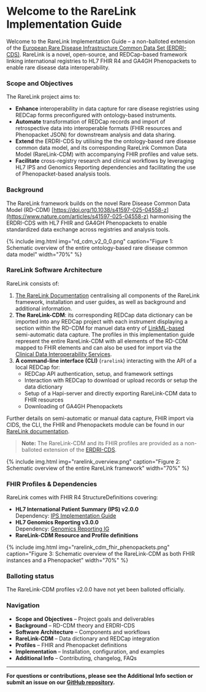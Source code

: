# Welcome to the RareLink Implementation Guide

Welcome to the RareLink Implementation Guide – a non-balloted extension of the [European Rare Disease Infrastructure Common Data Set (ERDRI-CDS)](https://eu-rd-platform.jrc.ec.europa.eu/set-of-common-data-elements_en). RareLink is a novel, open-source, and REDCap-based framework linking international registries to HL7 FHIR R4 and  GA4GH Phenopackets to enable rare disease data interoperability.

### Scope and Objectives

The RareLink project aims to:

- **Enhance** interoperability in data capture for rare disease registries using REDCap forms preconfigured with ontology-based instruments.  
- **Automate** transformation of REDCap records and import of retrospective data into interoperable formats (FHIR resources and Phenopacket JSON) for downstream analysis and data sharing.  
- **Extend** the ERDRI-CDS by utilising the the ontology-based rare disease common data model, and its corresponding RareLink Common Data Model (RareLink-CDM) with accompanying FHIR profiles and value sets.  
- **Facilitate** cross-registry research and clinical workflows by leveraging HL7 IPS and Genomics Reporting dependencies and facilitating the use of Phenopacket-based analysis tools.

### Background

The RareLink framework builds on the novel Rare Disease Common Data Model (RD-CDM) [https://doi.org/10.1038/s41597-025-04558-z](https://www.nature.com/articles/s41597-025-04558-z) harmonising the ERDRI-CDS with HL7 FHIR and GA4GH Phenopackets to enable standardized data exchange across registries and analysis tools.

{% include img.html img="rd_cdm_v2_0_0.png" caption="Figure 1: Schematic overview of the entire ontology-based rare disease common data model" width="70%" %}

### RareLink Software Architecture

RareLink consists of:
1. [The RareLink Documentation](https://rarelink.readthedocs.io/en/latest/index.html) centralising all components of the RareLink framework, installation and user guides, as well as background and additional information.
2. **The RareLink-CDM**: its corresponding REDCap data dictionary can be imported into any REDCap project with each instrument displaying a section within the RD-CDM for manuel data entry of [LinkML-based](https://linkml.io/) semi-automatic data capture. The profiles in this implementation guide represent the entire RareLink-CDM with all elements of the RD-CDM mapped to FHIR elements and can also be used for import via the [Clinical Data Interoperability Services](https://www.sciencedirect.com/science/article/pii/S1532046421002008).
3. **A command-line interface (CLI)** (`rarelink`) interacting with the API of a local REDCap for:
   - REDCap API authentication, setup, and framework settings
   - Interaction with REDCap to download or upload records or setup the data dictionary
   - Setup of a Hapi-server and directly exporting RareLink-CDM data to FHIR resources
   - Downloading of GA4GH Phenopackets

Further details on semi-automatic or manual data capture, FHIR import via CIDS, the CLI, the FHIR and Phenopackets module can be found in our [RareLink documentation](https://rarelink.readthedocs.io/en/latest/index.html).

> **Note:** The RareLink-CDM and its FHIR profiles are provided as a non-balloted extension of the [ERDRI-CDS](https://eu-rd-platform.jrc.ec.europa.eu/set-of-common-data-elements_en).

{% include img.html img="rarelink_overview.png" caption="Figure 2: Schematic overview of the entire RareLink framework" width="70%" %}

### FHIR Profiles & Dependencies

RareLink comes with FHIR R4 StructureDefinitions covering:

- **HL7 International Patient Summary (IPS) v2.0.0**  
  Dependency: [IPS Implementation Guide](https://build.fhir.org/ig/HL7/fhir-ips/)  
- **HL7 Genomics Reporting v3.0.0**  
  Dependency: [Genomics Reporting IG](https://hl7.org/fhir/uv/genomics-reporting/STU3/index.html)  
- **RareLink-CDM Resource and Profile definitions**

{% include img.html img="rarelink_cdm_fhir_phenopackets.png" caption="Figure 3: Schematic overview of the RareLink-CDM as both FHIR instances and a Phenopacket" width="70%" %}

### Balloting status

The RareLink-CDM profiles v2.0.0 have not yet been balloted officially.

### Navigation

- **Scope and Objectives** – Project goals and deliverables  
- **Background** – RD-CDM theory and ERDRI-CDS  
- **Software Architecture** – Components and workflows  
- **RareLink-CDM** – Data dictionary and REDCap integration  
- **Profiles** – FHIR and Phenopacket definitions  
- **Implementation** – Installation, configuration, and examples  
- **Additional Info** – Contributing, changelog, FAQs  

---

**For questions or contributions, please see the **Additional Info** section or submit an issue on our [GitHub repository](https://github.com/BIH-CEI/RareLink).**

